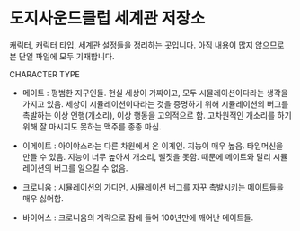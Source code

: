 # 도지사운드클럽 세계관 저장소
캐릭터, 캐릭터 타입, 세계관 설정들을 정리하는 곳입니다.
아직 내용이 많지 않으므로 본 단일 파일에 모두 기재합니다.

CHARACTER TYPE
- 메이트 
: 평범한 지구인들. 
현실 세상이 가짜이고, 모두 시뮬레이션이다라는 생각을 가지고 있음. 
세상이 시뮬레이션이다라는 것을 증명하기 위해 시뮬레이션의 버그를 촉발하는 이상 언행(개소리), 이상 행동을 고의적으로 함. 
고차원적인 개소리를 하기 위해 잘 마시지도 못하는 맥주를 종종 마심.


- 이메이트
: 아이야스라는 다른 차원에서 온 이계인. 지능이 매우 높음. 
타임머신을 만들 수 있음.
지능이 너무 높아서 개소리, 뻘짓을 못함. 때문에 메이트와 달리 시뮬레이션의 버그를 일으킬 수 없음.


- 크로니움
: 시뮬레이션의 가디언.
시뮬레이션 버그를 자꾸 촉발시키는 메이트들을 매우 싫어함.


- 바이어스
: 크로니움의 계략으로 잠에 들어 100년만에 깨어난 메이트들.
